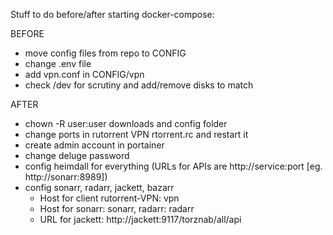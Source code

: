 Stuff to do before/after starting docker-compose:

BEFORE
- move config files from repo to CONFIG
- change .env file
- add vpn.conf in CONFIG/vpn
- check /dev for scrutiny and add/remove disks to match

AFTER
- chown -R user:user downloads and config folder
- change ports in rutorrent VPN rtorrent.rc and restart it
- create admin account in portainer
- change deluge password
- config heimdall for everything (URLs for APIs are http://service:port [eg. http://sonarr:8989])
- config sonarr, radarr, jackett, bazarr 
    - Host for client rutorrent-VPN: vpn
    - Host for sonarr: sonarr, radarr: radarr
    - URL for jackett: http://jackett:9117/torznab/all/api
